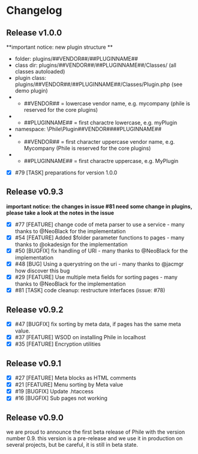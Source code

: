 # Changelog

## Release v1.0.0

**important notice: new plugin structure **
- folder: plugins/##VENDOR##/##PLUGINNAME##
- class dir: plugins/##VENDOR##/##PLUGINNAME##/Classes/ (all classes autoloaded)
- plugin class: plugins/##VENDOR##/##PLUGINNAME##/Classes/Plugin.php (see demo plugin)
- - ##VENDOR## = lowercase vendor name, e.g. mycompany (phile is reserved for the core plugins)
- - ##PLUGINNAME## = first charactre lowercase, e.g. myPlugin
- namespace: \Phile\Plugin\##VENDOR##\##PLUGINNAME##
- - ##VENDOR## = first character uppercase vendor name, e.g. Mycompany (Phile is reserved for the core plugins)
- - ##PLUGINNAME## = first charactre uppercase, e.g. MyPlugin

- [x] #79 [TASK] preparations for version 1.0.0

## Release v0.9.3

**important notice: the changes in issue #81 need some change in plugins, please take a look at the notes in the issue**

- [x] #77 [FEATURE] change code of meta parser to use a service - many thanks to @NeoBlack for the implementation
- [x] #54 [FEATURE] Added $folder parameter functions to pages - many thanks to @okadesign for the implementation
- [x] #50 [BUGFIX] fix handling of URI - many thanks to @NeoBlack for the implementation
- [x] #48 [BUG] Using a querystring on the uri - many thanks to @jacmgr how discover this bug
- [x] #29 [FEATURE] Use multiple meta fields for sorting pages - many thanks to @NeoBlack for the implementation
- [x] #81 [TASK] code cleanup: restructure interfaces (issue: #78)

## Release v0.9.2

- [x] #47 [BUGFIX] fix sorting by meta data, if pages has the same meta value.
- [x] #37 [FEATURE] WSOD on installing Phile in localhost
- [x] #35 [FEATURE] Encryption utilities

## Release v0.9.1

- [x] #27 [FEATURE] Meta blocks as HTML comments
- [x] #21 [FEATURE] Menu sorting by Meta value
- [x] #19 [BUGFIX] Update .htaccess
- [x] #16 [BUGFIX] Sub pages not working

## Release v0.9.0
we are proud to announce the first beta release of Phile with the version number 0.9.
this version is a pre-release and we use it in production on several projects, but be careful, it is still in beta state.
